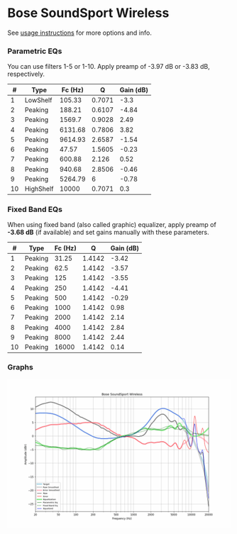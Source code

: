 # Bose SoundSport Wireless
See [usage instructions](https://github.com/jaakkopasanen/AutoEq#usage) for more options and info.

### Parametric EQs
You can use filters 1-5 or 1-10. Apply preamp of -3.97 dB or -3.83 dB, respectively.

|   # | Type      |   Fc (Hz) |      Q |   Gain (dB) |
|-----|-----------|-----------|--------|-------------|
|   1 | LowShelf  |    105.33 | 0.7071 |       -3.3  |
|   2 | Peaking   |    188.21 | 0.6107 |       -4.84 |
|   3 | Peaking   |   1569.7  | 0.9028 |        2.49 |
|   4 | Peaking   |   6131.68 | 0.7806 |        3.82 |
|   5 | Peaking   |   9614.93 | 2.6587 |       -1.54 |
|   6 | Peaking   |     47.57 | 1.5605 |       -0.23 |
|   7 | Peaking   |    600.88 | 2.126  |        0.52 |
|   8 | Peaking   |    940.68 | 2.8506 |       -0.46 |
|   9 | Peaking   |   5264.79 | 6      |       -0.78 |
|  10 | HighShelf |  10000    | 0.7071 |        0.3  |

### Fixed Band EQs
When using fixed band (also called graphic) equalizer, apply preamp of **-3.68 dB** (if available) and set gains manually with these parameters.

|   # | Type    |   Fc (Hz) |      Q |   Gain (dB) |
|-----|---------|-----------|--------|-------------|
|   1 | Peaking |     31.25 | 1.4142 |       -3.42 |
|   2 | Peaking |     62.5  | 1.4142 |       -3.57 |
|   3 | Peaking |    125    | 1.4142 |       -3.55 |
|   4 | Peaking |    250    | 1.4142 |       -4.41 |
|   5 | Peaking |    500    | 1.4142 |       -0.29 |
|   6 | Peaking |   1000    | 1.4142 |        0.98 |
|   7 | Peaking |   2000    | 1.4142 |        2.14 |
|   8 | Peaking |   4000    | 1.4142 |        2.84 |
|   9 | Peaking |   8000    | 1.4142 |        2.44 |
|  10 | Peaking |  16000    | 1.4142 |        0.14 |

### Graphs
![](./Bose%20SoundSport%20Wireless.png)
